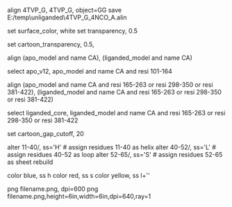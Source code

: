 align 4TVP_G, 4TVP_G, object=GG
save E:/temp\unliganded\4TVP_G_4NCO_A.alin

set surface_color, white
set transparency, 0.5

set cartoon_transparency, 0.5, <object>

align (apo_model and name CA), (liganded_model and name CA)

select apo_v12, apo_model and name CA and resi 101-164

align (apo_model and name CA and resi 165-263 or resi 298-350 or resi 381-422), (liganded_model and name CA and resi 165-263 or resi 298-350 or resi 381-422)

select liganded_core, liganded_model and name CA and resi 165-263 or resi 298-350 or resi 381-422

set cartoon_gap_cutoff, 20

alter 11-40/, ss='H'             # assign residues 11-40 as helix
alter 40-52/, ss='L'             # assign residues 40-52 as loop
alter 52-65/, ss='S'             # assign residues 52-65 as sheet
rebuild

color blue, ss h
color red, ss s
color yellow, ss l+''

png filename.png, dpi=600
png filename.png,height=6in,width=6in,dpi=640,ray=1
